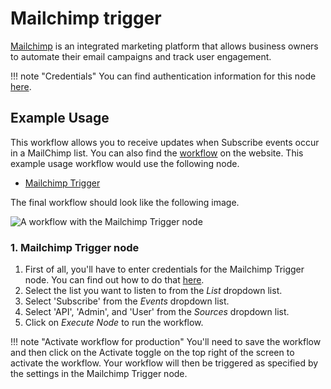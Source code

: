 # Mailchimp trigger

[Mailchimp](https://mailchimp.com/) is an integrated marketing platform that allows business owners to automate their email campaigns and track user engagement.

!!! note "Credentials"
    You can find authentication information for this node [here](/integrations/builtin/credentials/mailchimp/).



## Example Usage

This workflow allows you to receive updates when Subscribe events occur in a MailChimp list. You can also find the [workflow](https://n8n.io/workflows/516) on the website. This example usage workflow would use the following node.

- [Mailchimp Trigger]()

The final workflow should look like the following image.

![A workflow with the Mailchimp Trigger node](/_images/integrations/builtin/trigger-nodes/mailchimptrigger/workflow.png)


### 1. Mailchimp Trigger node

1. First of all, you'll have to enter credentials for the Mailchimp Trigger node. You can find out how to do that [here](/integrations/builtin/credentials/mailchimp/).
2. Select the list you want to listen to from the *List* dropdown list.
3. Select 'Subscribe' from the *Events* dropdown list.
4. Select 'API', 'Admin', and 'User' from the *Sources* dropdown list.
5. Click on *Execute Node* to run the workflow.

!!! note "Activate workflow for production"
    You'll need to save the workflow and then click on the Activate toggle on the top right of the screen to activate the workflow. Your workflow will then be triggered as specified by the settings in the Mailchimp Trigger node.

